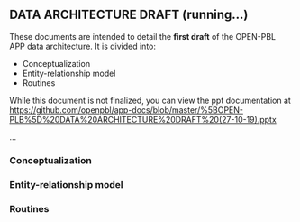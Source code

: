 ## DATA ARCHITECTURE DRAFT (running...) 

These documents are intended to detail the **first draft** of the OPEN-PBL APP data architecture. It is divided into:
* Conceptualization
* Entity-relationship model
* Routines

While this document is not finalized, you can view the ppt documentation at https://github.com/openpbl/app-docs/blob/master/%5BOPEN-PLB%5D%20DATA%20ARCHITECTURE%20DRAFT%20(27-10-19).pptx 

...
### Conceptualization




### Entity-relationship model


### Routines
